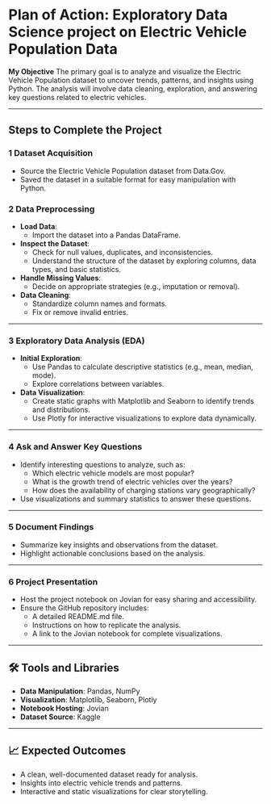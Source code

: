 # Plan of Action: Exploratory Data Science project on Electric Vehicle Population Data

**My Objective**
The primary goal is to analyze and visualize the Electric Vehicle Population dataset to uncover trends, patterns, and insights using Python. The analysis will involve data cleaning, exploration, and answering key questions related to electric vehicles.

---

## **Steps to Complete the Project**

### 1️ **Dataset Acquisition**
- Source the Electric Vehicle Population dataset from Data.Gov.
- Saved the dataset in a suitable format for easy manipulation with Python.

### 2️ **Data Preprocessing**
- **Load Data**:
  - Import the dataset into a Pandas DataFrame.
- **Inspect the Dataset**:
  - Check for null values, duplicates, and inconsistencies.
  - Understand the structure of the dataset by exploring columns, data types, and basic statistics.
- **Handle Missing Values**:
  - Decide on appropriate strategies (e.g., imputation or removal).
- **Data Cleaning**:
  - Standardize column names and formats.
  - Fix or remove invalid entries.

---

### 3️ **Exploratory Data Analysis (EDA)**
- **Initial Exploration**:
  - Use Pandas to calculate descriptive statistics (e.g., mean, median, mode).
  - Explore correlations between variables.
- **Data Visualization**:
  - Create static graphs with Matplotlib and Seaborn to identify trends and distributions.
  - Use Plotly for interactive visualizations to explore data dynamically.

---

### 4️ **Ask and Answer Key Questions**
- Identify interesting questions to analyze, such as:
  - Which electric vehicle models are most popular?
  - What is the growth trend of electric vehicles over the years?
  - How does the availability of charging stations vary geographically?
- Use visualizations and summary statistics to answer these questions.

---

### 5️ **Document Findings**
- Summarize key insights and observations from the dataset.
- Highlight actionable conclusions based on the analysis.

---

### 6️ **Project Presentation**
- Host the project notebook on Jovian for easy sharing and accessibility.
- Ensure the GitHub repository includes:
  - A detailed README.md file.
  - Instructions on how to replicate the analysis.
  - A link to the Jovian notebook for complete visualizations.

---

## 🛠️ **Tools and Libraries**
- **Data Manipulation**: Pandas, NumPy
- **Visualization**: Matplotlib, Seaborn, Plotly
- **Notebook Hosting**: Jovian
- **Dataset Source**: Kaggle

---

## 📈 **Expected Outcomes**
- A clean, well-documented dataset ready for analysis.
- Insights into electric vehicle trends and patterns.
- Interactive and static visualizations for clear storytelling.
